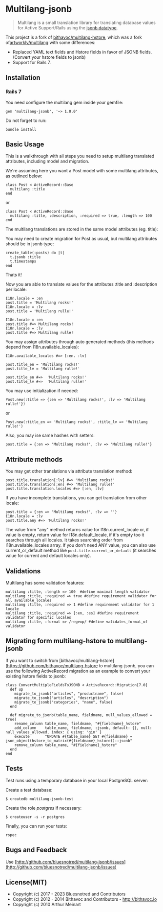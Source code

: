 # Multilang-jsonb

> Multilang is a small translation library for translating database values for Active Support/Rails using the [jsonb datatype](https://www.postgresql.org/docs/15/functions-json.html).

This project is a fork of [bithavoc/multilang-hstore](https://github.com/bithavoc/multilang-hstore), which was a fork of[artworklv/multilang](https://github.com/artworklv/multilang) with some differences:

* Replaced YAML text fields and Hstore fields in favor of JSONB fields. (Convert your hstore fields to jsonb)
* Support for Rails 7.

## Installation

### Rails 7

You need configure the multilang gem inside your gemfile:

    gem 'multilang-jsonb', '~> 1.0.0'

Do not forget to run:

	bundle install

## Basic Usage

This is a walkthrough with all steps you need to setup multilang translated attributes, including model and migration.

We're assuming here you want a Post model with some multilang attributes, as outlined below:

    class Post < ActiveRecord::Base
      multilang :title
    end

or

    class Post < ActiveRecord::Base
      multilang :title, :description, :required => true, :length => 100
    end

The multilang translations are stored in the same model attributes (eg. title):

You may need to create migration for Post as usual, but multilang attributes should be in jsonb type:
  
    create_table(:posts) do |t|
      t.jsonb :title
      t.timestamps
    end

Thats it!

Now you are able to translate values for the attributes :title and :description per locale:

    I18n.locale = :en
    post.title = 'Multilang rocks!'
    I18n.locale = :lv
    post.title = 'Multilang rulle!'

    I18n.locale = :en
    post.title #=> Multilang rocks!
    I18n.locale = :lv
    post.title #=> Multilang rulle!


You may assign attributes through auto generated methods (this methods depend from I18n.available_locales):

    I18n.available_locales #=> [:en. :lv]

    post.title_en = 'Multilang rocks!'
    post.title_lv = 'Multilang rulle!'

    post.title_en #=>  'Multilang rocks!'
    post.title_lv #=>  'Multilang rulle!'

You may use initialization if needed:

    Post.new(:title => {:en => 'Multilang rocks!', :lv => 'Multilang rulle!'})

or

    Post.new(:title_en => 'Multilang rocks!', :title_lv => 'Multilang rulle!')

Also, you may ise same hashes with setters:

    post.title = {:en => 'Multilang rocks!', :lv => 'Multilang rulle!'} 

## Attribute methods

You may get other translations via attribute translation method:

    post.title.translation[:lv] #=> 'Multilang rocks!'
    post.title.translation[:en] #=> 'Multilang rulle!'
    post.title.translation.locales #=> [:en, :lv]

If you have incomplete translations, you can get translation from other locale:

    post.title = {:en => 'Multilang rocks!', :lv => ''}
    I18n.locale = :lv
    post.title.any #=> 'Multilang rocks!'

The value from "any" method returns value for I18n.current_locale or, if value is empty, return value for I18n.default_locale, if it's empty too it searches through all locales. It takes searching order from I18n.available_locales array. If you don't need ANY value, you can also use current_or_default method like `post.title.current_or_default` (it searches value for current and default locales only).

## Validations

Multilang has some validation features:

    multilang :title, :length => 100  #define maximal length validator
    multilang :title, :required => true #define requirement validator for all available_locales
    multilang :title, :required => 1 #define requirement validator for 1 locale
    multilang :title, :required => [:en, :es] #define requirement validator for specific locales
    multilang :title, :format => /regexp/ #define validates_format_of validator

## Migrating form multilang-hstore to multilang-jsonb

If you want to switch from [bithavoc/multilang-hstore](https://github.com/bithavoc/multilang-hstore to multilang-jsonb, you can use the following ActiveRecord migration as an example to convert your existing hstore fields to jsonb:

    class ConvertMultipleFieldsToJSONB < ActiveRecord::Migration[7.0]
      def up
        migrate_to_jsonb("articles", "productname", false)
        migrate_to_jsonb("articles", "description")
        migrate_to_jsonb("categories", "name", false)
      end
    
      def migrate_to_jsonb(table_name, fieldname, null_values_allowed = true)
        rename_column table_name, fieldname, "#{fieldname}_hstore"
        add_column    table_name, fieldname, :jsonb, default: {}, null: null_values_allowed, index: { using: 'gin' }
        execute       "UPDATE #{table_name} SET #{fieldname} = json_object(hstore_to_matrix(#{fieldname}_hstore))::jsonb"
        remove_column table_name, "#{fieldname}_hstore"
      end
    end

## Tests

Test runs using a temporary database in your local PostgreSQL server:

Create a test database:

    $ createdb multilang-jsonb-test

Create the role *postgres* if necessary:

    $ createuser -s -r postgres 

Finally, you can run your tests:
  
    rspec	


## Bugs and Feedback

Use [http://github.com/bluesnotred/multilang-jsonb/issues](http://github.com/bluesnotred/multilang-jsonb/issues)

## License(MIT)

* Copyright (c) 2017 - 2023 Bluesnotred and Contributors
* Copyright (c) 2012 - 2014 Bithavoc and Contributors - http://bithavoc.io
* Copyright (c) 2010 Arthur Meinart
